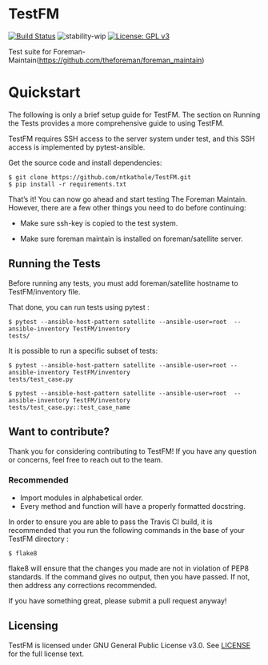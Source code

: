 TestFM
=========

[![Build Status](https://travis-ci.org/ntkathole/TestFM.svg?branch=master)](https://travis-ci.org/ntkathole/TestFM) ![stability-wip](https://img.shields.io/badge/stability-work_in_progress-lightgrey.svg) [![License: GPL v3](https://img.shields.io/badge/License-GPL%20v3-blue.svg)](https://www.gnu.org/licenses/gpl-3.0) 

Test suite for Foreman-Maintain(https://github.com/theforeman/foreman_maintain)

# Quickstart

The following is only a brief setup guide for TestFM.
The section on Running the Tests provides a more comprehensive guide to using
TestFM.

TestFM requires SSH access to the server system under test, and this SSH access
is implemented by pytest-ansible.

Get the source code and install dependencies:

    $ git clone https://github.com/ntkathole/TestFM.git
    $ pip install -r requirements.txt

That’s it! You can now go ahead and start testing The Foreman Maintain.
However, there are a few other things you need to do before continuing:

- Make sure ssh-key is copied to the test system.

- Make sure foreman maintain is installed on foreman/satellite server.

## Running the Tests

Before running any tests, you must add foreman/satellite hostname to
TestFM/inventory file.

That done, you can run tests using pytest :

    $ pytest --ansible-host-pattern satellite --ansible-user=root  --ansible-inventory TestFM/inventory
    tests/

It is possible to run a specific subset of tests:

    $ pytest --ansible-host-pattern satellite --ansible-user=root --ansible-inventory TestFM/inventory
    tests/test_case.py

    $ pytest --ansible-host-pattern satellite --ansible-user=root  --ansible-inventory TestFM/inventory
    tests/test_case.py::test_case_name

## Want to contribute?

Thank you for considering contributing to TestFM! If you have any
question or concerns, feel free to reach out to the team.

### Recommended

- Import modules in alphabetical order.
- Every method and function will have a properly formatted docstring.


In order to ensure you are able to pass the Travis CI build,
it is recommended that you run the following commands in the base of your
TestFM directory :

    $ flake8

flake8 will ensure that the changes you made are not in violation of PEP8
standards. If the command gives no output, then you have passed. If not, then
address any corrections recommended.

If you have something great, please submit a pull request anyway!

## Licensing

TestFM is licensed under GNU General Public License v3.0. See [LICENSE](https://github.com/ntkathole/TestFM/blob/master/LICENSE) for the full license text.
